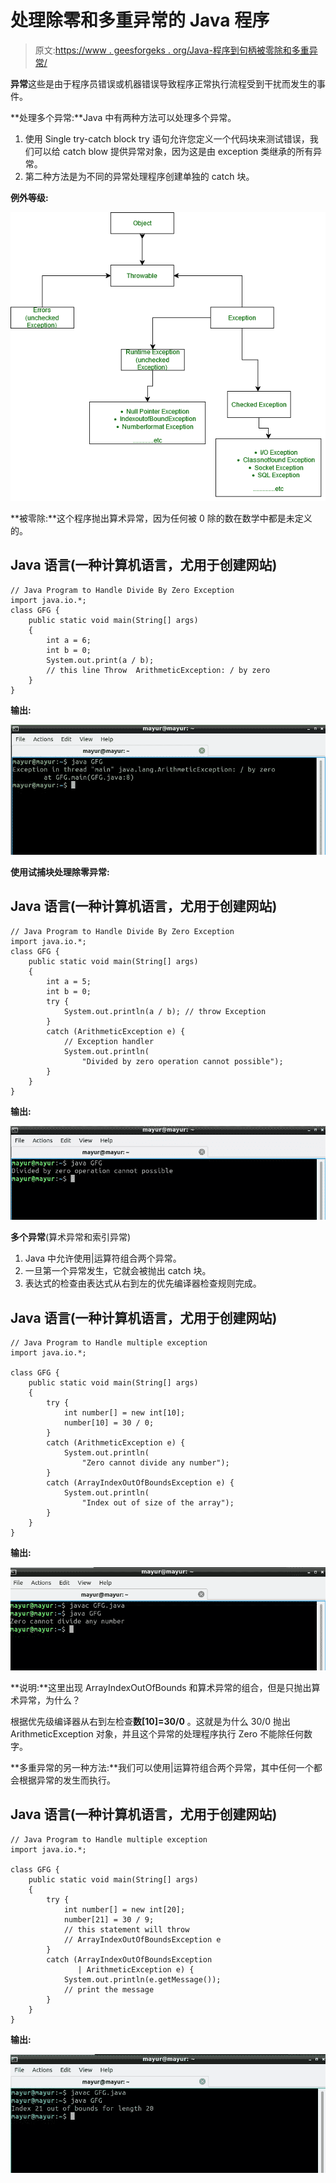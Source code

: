 # 处理除零和多重异常的 Java 程序

> 原文:[https://www . geesforgeks . org/Java-程序到句柄被零除和多重异常/](https://www.geeksforgeeks.org/java-program-to-handle-divide-by-zero-and-multiple-exceptions/)

**异常**这些是由于程序员错误或机器错误导致程序正常执行流程受到干扰而发生的事件。

**处理多个异常:**Java 中有两种方法可以处理多个异常。

1.  使用 Single try-catch block try 语句允许您定义一个代码块来测试错误，我们可以给 catch blow 提供异常对象，因为这是由 exception 类继承的所有异常。
2.  第二种方法是为不同的异常处理程序创建单独的 catch 块。

**例外等级:**

![](img/eaa4b6cef4b8658213268f2be9cb7703.png)

**被零除:**这个程序抛出算术异常，因为任何被 0 除的数在数学中都是未定义的。

## Java 语言(一种计算机语言，尤用于创建网站)

```
// Java Program to Handle Divide By Zero Exception
import java.io.*;
class GFG {
    public static void main(String[] args)
    {
        int a = 6;
        int b = 0;
        System.out.print(a / b);
        // this line Throw  ArithmeticException: / by zero
    }
}
```

**输出:**

![divideByZeroError](img/fe75c6d62830065b13fd464cfcb7ab11.png)

**使用试捕块处理除零异常:**

## Java 语言(一种计算机语言，尤用于创建网站)

```
// Java Program to Handle Divide By Zero Exception
import java.io.*;
class GFG {
    public static void main(String[] args)
    {
        int a = 5;
        int b = 0;
        try {
            System.out.println(a / b); // throw Exception
        }
        catch (ArithmeticException e) {
            // Exception handler
            System.out.println(
                "Divided by zero operation cannot possible");
        }
    }
}
```

**输出:**

![Divide by zero exception handle](img/54a766330ee01a00d2843811afa2c129.png)

**多个异常**(算术异常和索引异常)

1.  Java 中允许使用|运算符组合两个异常。
2.  一旦第一个异常发生，它就会被抛出 catch 块。
3.  表达式的检查由表达式从右到左的优先编译器检查规则完成。

## Java 语言(一种计算机语言，尤用于创建网站)

```
// Java Program to Handle multiple exception
import java.io.*;

class GFG {
    public static void main(String[] args)
    {
        try {
            int number[] = new int[10];
            number[10] = 30 / 0;
        }
        catch (ArithmeticException e) {
            System.out.println(
                "Zero cannot divide any number");
        }
        catch (ArrayIndexOutOfBoundsException e) {
            System.out.println(
                "Index out of size of the array");
        }
    }
}
```

**输出:**

![](img/53b9b8cb386fea40c89c79e97032ecaf.png)

**说明:**这里出现 ArrayIndexOutOfBounds 和算术异常的组合，但是只抛出算术异常，为什么？

根据优先级编译器从右到左检查**数[10]=30/0** 。这就是为什么 30/0 抛出 ArithmeticException 对象，并且这个异常的处理程序执行 Zero 不能除任何数字。

**多重异常的另一种方法:**我们可以使用|运算符组合两个异常，其中任何一个都会根据异常的发生而执行。

## Java 语言(一种计算机语言，尤用于创建网站)

```
// Java Program to Handle multiple exception
import java.io.*;

class GFG {
    public static void main(String[] args)
    {
        try {
            int number[] = new int[20];
            number[21] = 30 / 9;
            // this statement will throw
            // ArrayIndexOutOfBoundsException e
        }
        catch (ArrayIndexOutOfBoundsException
               | ArithmeticException e) {
            System.out.println(e.getMessage());
            // print the message
        }
    }
}
```

**输出:**

![](img/5f9f4f84586d15b600be201ed90e7121.png)